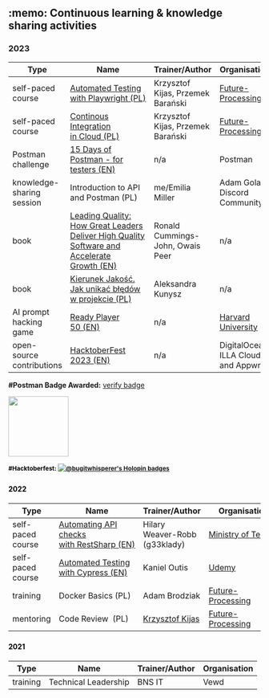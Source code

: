<h2 align="left">:memo: Continuous learning & knowledge sharing activities</h2>
<div id="trainings-courses">
  <h3>2023</h3>
  <div id="2023">
    
| Type | Name | Trainer/Author | Organisation |
| - | - | - | - |
| self-paced course | [Automated Testing with&nbsp;Playwright&nbsp;(PL)](https://jaktestowac.pl/playwright/) | Krzysztof Kijas, Przemek Barański | [Future-Processing](https://www.future-processing.com/) |
| self-paced course | [Continous Integration in&nbsp;Cloud&nbsp;(PL)](https://jaktestowac.pl/integracja/) | Krzysztof Kijas, Przemek Barański | [Future-Processing](https://www.future-processing.com/) |
| Postman challenge | [15 Days of Postman - for testers&nbsp;(EN)](https://www.postman.com/postman/workspace/15-days-of-postman-for-testers/overview) | n/a | Postman |
| knowledge-sharing session | Introduction to API and Postman&nbsp;(PL) | me/Emilia Miller | Adam Gola's Discord Community|
| book | [Leading Quality: How Great Leaders Deliver High Quality Software and Accelerate Growth&nbsp;(EN)](https://www.amazon.com/Leading-Quality-Leaders-Software-Accelerate/dp/1916185800) | Ronald Cummings-John, Owais Peer | n/a |
| book | [Kierunek Jakość. Jak unikać błędów w projekcie&nbsp;(PL)](https://helion.pl/ksiazki/kierunek-jakosc-jak-unikac-bledow-w-projekcie-aleksandra-kunysz,jaktob.htm) | Aleksandra Kunysz | n/a |
| AI prompt hacking game | [Ready Player 50&nbsp;(EN)](https://cs50.harvard.edu/x/2023/ready/) | n/a | [Harvard University](https://cs50.harvard.edu) |
| open-source contributions | [HacktoberFest 2023&nbsp;(EN)](https://hacktoberfest.com/) | n/a | DigitalOcean, ILLA Cloud and Appwrite |
  </div>
</div>

<b>#Postman Badge Awarded:</b>
<a target="_blank" href="https://badgecheck.io?url=https%3A%2F%2Fapi.badgr.io%2Fpublic%2Fassertions%2FrkfGOgVDQBqcjlfRSt_4KA">verify badge</a>
<div>
  <class="badgr-badge" style="font-family: Helvetica, Roboto, &quot;Segoe UI&quot;, Calibri, sans-serif;"><a href="https://api.badgr.io/public/assertions/rkfGOgVDQBqcjlfRSt_4KA"><img width="120px" height="120px" src="https://api.badgr.io/public/assertions/rkfGOgVDQBqcjlfRSt_4KA/image"></a><p class="badgr-badge-name" style="hyphens: auto; overflow-wrap: break-word; word-wrap: break-word; margin: 0; font-size: 16px; font-weight: 600; font-style: normal; font-stretch: normal; line-height: 1.25; letter-spacing: normal; text-align: left; color: #05012c;"><p class="badgr-badge-date" style="margin: 0; font-size: 12px; font-style: normal; font-stretch: normal; line-height: 1.67; letter-spacing: normal; text-align: left; color: #555555;"><strong style="font-size: 12px; font-weight: bold; font-style: normal; font-stretch: normal; line-height: 1.67; letter-spacing: normal; text-align: left; color: #000;"><p/>
</div>

<b>#Hacktoberfest:</b>
[![@bugitwhisperer's Holopin badges](https://holopin.me/bugitwhisperer)](https://holopin.io/@bugitwhisperer)

<h3>2022</h3>
  <div id="2022">
    
| Type | Name | Trainer/Author | Organisation |
| - | - | - | - |
| self-paced course | [Automating API checks with&nbsp;RestSharp&nbsp;(EN)](https://www.ministryoftesting.com/courses/automating-api-checks-with-restsharp-hilary-weaver-robb) | Hilary Weaver-Robb (g33klady) | [Ministry&nbsp;of&nbsp;Testing](https://www.ministryoftesting.com) |
| self-paced course | [Automated Testing with Cypress&nbsp;(EN)](https://www.udemy.com/course/automated-testing-with-cypress/) | Kaniel Outis | [Udemy](https://www.udemy.com) |
| training | Docker Basics&nbsp;(PL) | Adam Brodziak | [Future-Processing](https://www.future-processing.com/) |
| mentoring | Code Review &nbsp;(PL) | [Krzysztof Kijas](https://www.linkedin.com/in/krzysztof-kijas/) | [Future-Processing](https://www.future-processing.com/) |
  </div>
</div>

<h3>2021</h3>
  <div id="2021">
    
| Type | Name | Trainer/Author | Organisation |
| - | - | - | - |
| training | Technical Leadership | BNS IT | Vewd |

  </div>
</div>
